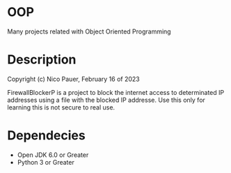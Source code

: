 # OOP
Many projects related with Object Oriented Programming

# Description
Copyright (c) Nico Pauer, February 16 of 2023

FirewallBlockerP is a project to block the internet access to determinated IP addresses  using a file
with the blocked IP addresse. Use this only for learning this is not secure to real use.

# Dependecies
- Open JDK 6.0 or Greater
- Python 3 or Greater
